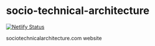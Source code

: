 # socio-technical-architecture

[![Netlify Status](https://api.netlify.com/api/v1/badges/212cc8fd-c44c-453f-9d65-d2d5875811e1/deploy-status)](https://app.netlify.com/sites/socio-technical-architecture/deploys)

sociotechnicalarchitecture.com website

